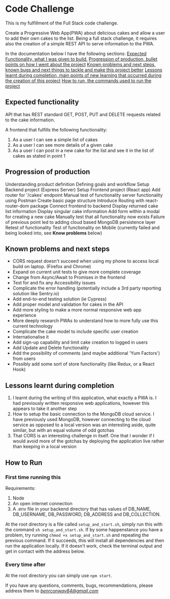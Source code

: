 # Code Challenge

This is my fulfillment of the Full Stack code challenge.

Create a Progressive Web App(PWA) about delicious cakes and allow a user to add their own cakes to the list.
Being a full stack challenge, it requires also the creation of a simple REST API to serve information to the PWA.

In the documentation below I have the following sections:
[Expected Functionality, what I was given to build.](#Expected-functionality)
[Progression of production, bullet points on how I went about the project](#Progression-of-production)
[Known problems and next steps, known bugs and next things to tackle and make this project better](#Known-problems-and-next-steps)
[Lessons learnt during completion, main points of new learning that occurred during the creation of this project](#Lessons-learnt-during-completion)
[How to run, the commands used to run the project](#How-to-run)

## Expected functionality

API that has REST standard GET, POST, PUT and DELETE requests related to the cake information.

A frontend that fulfills the following functionality:

1. As a user I can see a simple list of cakes
2. As a user I can see more details of a given cake
3. As a user I can post in a new cake for the list and see it in the list of cakes as stated in point 1

## Progression of production

Understanding product definition
Defining goals and workflow
Setup Backend project (Express Server)
Setup Frontend project (React app)
Add router for '/cakes' endpoint
Manual test of functionality server functionality using Postman
Create basic page structure
Introduce Routing with react-router-dom package
Connect frontend to backend
Display returned cake list information
Display singular cake information
Add form within a modal for creating a new cake
Manually test that all functionality now exists
Failure of previous point led to adding cloud based MongoDB persistence layer
Retest of functionality
Test of functionality on Mobile (currently failed and being looked into, see **Know problems** below)

## Known problems and next steps

- CORS request doesn't succeed when using my phone to access local build on laptop. (Firefox and Chrome)
- Expand on current unit tests to give more complete coverage
- Change from Async/Await to Promises in the frontend
- Test for and fix any Accessibility issues
- Complicate the error handling (potentially include a 3rd party reporting solution like Sentry.io)
- Add end-to-end testing solution (ie Cypress)
- Add proper model and validation for cakes in the API
- Add more styling to make a more normal responsive web app experience
- More deeply research PWAs to understand how to more fully use this current technology
- Complicate the cake model to include specific user creation
- Internationalise it
- Add sign-up capability and limit cake creation to logged in users
- Add Update and Delete functionality
- Add the possibility of comments (and maybe additional 'Yum Factors') from users
- Possibly add some sort of store functionality (like Redux, or a React Hook)

## Lessons learnt during completion

1. I learnt during the writing of this application, what exactly a PWA is. I had previously written responsive web applications, however this appears to take it another step
2. How to setup the basic connection to the MongoDB cloud service. I have previously used MongoDB, however connecting to the cloud service as opposed to a local version was an interesting aside, quite similar, but with an equal volume of odd gotchas
3. That CORS is an interesting challenge in itself. One that I wonder if I would avoid more of the gotchas by deploying the application live rather than keeping in a local version

## How to Run

### First time running this

Requirements:

1. Node
2. An open internet connection
3. A .env file in your backend directory that has values of DB_NAME, DB_USERNAME, DB_PASSWORD, DB_ADDRESS and DB_COLLECTION.

At the root directory is a file called `setup_and_start.sh`, simply run this with the command `sh setup_and_start.sh`.
If by some happenstance you have a problem, try running `chmod +x setup_and_start.sh` and repeating the previous command.
If it succeeds, this will install all dependencies and then run the application locally.
If it doesn't work, check the terminal output and get in contact with the address below.

### Every time after

At the root directory you can simply use `npm start`.

If you have any questions, comments, bugs, recommendations, please address them to *benrconway84@gmail.com*
